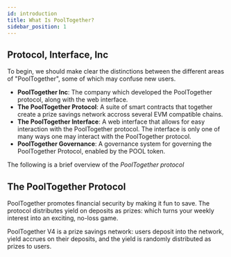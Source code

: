 ```yaml
---
id: introduction
title: What Is PoolTogether?
sidebar_position: 1
---
```


## Protocol, Interface, Inc

To begin, we should make clear the distinctions between the different areas of "PoolTogether", some of which may confuse new users.

- **PoolTogether Inc**: The company which developed the PoolTogether protocol, along with the web interface.
- **The PoolTogether Protocol**: A suite of smart contracts that together create a prize savings network accross several EVM compatible chains.
- **The PoolTogether Interface**: A web interface that allows for easy interaction with the PoolTogether protocol. The interface is only one of many ways one may interact with the PoolTogether protocol.
- **PoolTogether Governance**: A governance system for governing the PoolTogether Protocol, enabled by the POOL token.

The following is a brief overview of the _PoolTogether protocol_

## The PoolTogether Protocol

PoolTogether promotes financial security by making it fun to save.  The protocol distributes yield on deposits as prizes: which turns your weekly interest into an exciting, no-loss game.

PoolTogether V4 is a prize savings network: users deposit into the network, yield accrues on their deposits, and the yield is randomly distributed as prizes to users.
